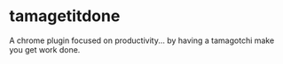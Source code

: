tamagetitdone
=============

A chrome plugin focused on productivity... by having a tamagotchi make you get work done.